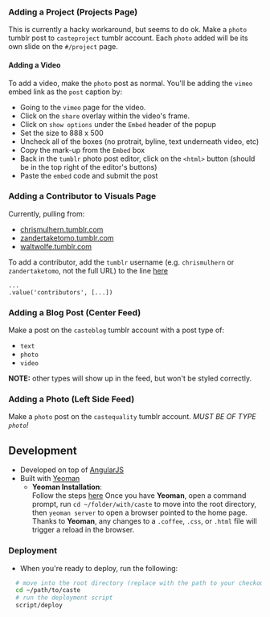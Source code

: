 ### Adding a Project (Projects Page)

This is currently a hacky workaround, but seems to do ok.
Make a `photo` tumblr post to `casteproject` tumblr account. Each `photo` added will be 
its own slide on the `#/project` page. 

#### Adding a Video

To add a video, make the `photo` post as normal. You'll be adding the `vimeo` embed link as the `post` caption by:
* Going to the `vimeo` page for the video.
* Click on the `share` overlay within the video's frame.
* Click on `show options` under the `Embed` header of the popup
* Set the size to 888 x 500
* Uncheck all of the boxes (no protrait, byline, text underneath video, etc)
* Copy the mark-up from the `Embed` box
* Back in the `tumblr` photo post editor, click on the `<html>` button (should be in the top right of the editor's buttons)
* Paste the `embed` code and submit the post 

### Adding a Contributor to Visuals Page
Currently, pulling from:
* [chrismulhern.tumblr.com](http://chrismulhern.tumblr.com)
* [zandertaketomo.tumblr.com](http://zandertaketomo.tumblr.com)
* [waltwolfe.tumblr.com](http://waltwolfe.tumblr.com)

To add a contributor, add the `tumblr` username (e.g. `chrismulhern` or `zandertaketomo`, not the full URL)
to the line [here](app/scripts/services/blog.coffee#L36)
```
...
.value('contributors', [...])
```

### Adding a Blog Post (Center Feed)

Make a post on the `casteblog` tumblr account with a post type of:
* `text`
* `photo`
* `video`

**NOTE:** other types will show up in the feed, but won't be styled correctly.

### Adding a Photo (Left Side Feed)

Make a `photo` post on the `castequality` tumblr account. *MUST BE OF TYPE `photo`!*

## Development

* Developed on top of [AngularJS](http://angularjs.org)
* Built with [Yeoman](http://yeoman.io)
  * <b>Yeoman Installation</b>: <br>
    Follow the steps [here](http://yeoman.io/installation.html)
    Once you have <b>Yeoman</b>, open a command prompt, run `cd ~/folder/with/caste` to move into the root directory, 
    then `yeoman server` to open a browser pointed to the home page. Thanks to <b>Yeoman</b>, any changes to a
    `.coffee`, `.css`, or `.html` file will trigger a reload in the browser.

### Deployment

* When you're ready to deploy, run the following:

```bash
  # move into the root directory (replace with the path to your checkout)
  cd ~/path/to/caste
  # run the deployment script
  script/deploy
```
